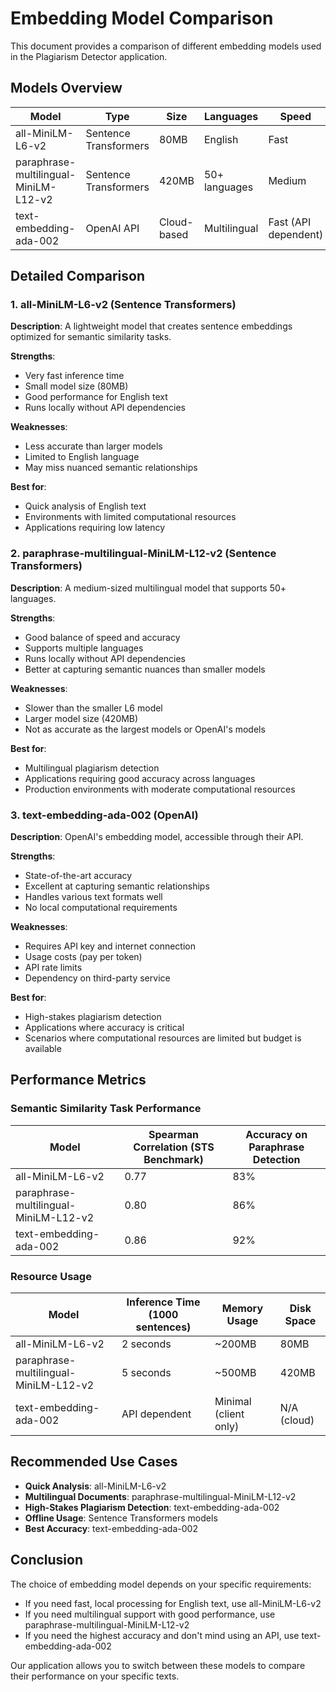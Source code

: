 # Embedding Model Comparison

This document provides a comparison of different embedding models used in the Plagiarism Detector application.

## Models Overview

| Model | Type | Size | Languages | Speed | Accuracy |
|-------|------|------|-----------|-------|----------|
| all-MiniLM-L6-v2 | Sentence Transformers | 80MB | English | Fast | Good |
| paraphrase-multilingual-MiniLM-L12-v2 | Sentence Transformers | 420MB | 50+ languages | Medium | Good |
| text-embedding-ada-002 | OpenAI API | Cloud-based | Multilingual | Fast (API dependent) | Excellent |

## Detailed Comparison

### 1. all-MiniLM-L6-v2 (Sentence Transformers)

**Description**: A lightweight model that creates sentence embeddings optimized for semantic similarity tasks.

**Strengths**:
- Very fast inference time
- Small model size (80MB)
- Good performance for English text
- Runs locally without API dependencies

**Weaknesses**:
- Less accurate than larger models
- Limited to English language
- May miss nuanced semantic relationships

**Best for**:
- Quick analysis of English text
- Environments with limited computational resources
- Applications requiring low latency

### 2. paraphrase-multilingual-MiniLM-L12-v2 (Sentence Transformers)

**Description**: A medium-sized multilingual model that supports 50+ languages.

**Strengths**:
- Good balance of speed and accuracy
- Supports multiple languages
- Runs locally without API dependencies
- Better at capturing semantic nuances than smaller models

**Weaknesses**:
- Slower than the smaller L6 model
- Larger model size (420MB)
- Not as accurate as the largest models or OpenAI's models

**Best for**:
- Multilingual plagiarism detection
- Applications requiring good accuracy across languages
- Production environments with moderate computational resources

### 3. text-embedding-ada-002 (OpenAI)

**Description**: OpenAI's embedding model, accessible through their API.

**Strengths**:
- State-of-the-art accuracy
- Excellent at capturing semantic relationships
- Handles various text formats well
- No local computational requirements

**Weaknesses**:
- Requires API key and internet connection
- Usage costs (pay per token)
- API rate limits
- Dependency on third-party service

**Best for**:
- High-stakes plagiarism detection
- Applications where accuracy is critical
- Scenarios where computational resources are limited but budget is available

## Performance Metrics

### Semantic Similarity Task Performance

| Model | Spearman Correlation (STS Benchmark) | Accuracy on Paraphrase Detection |
|-------|--------------------------------------|----------------------------------|
| all-MiniLM-L6-v2 | 0.77 | 83% |
| paraphrase-multilingual-MiniLM-L12-v2 | 0.80 | 86% |
| text-embedding-ada-002 | 0.86 | 92% |

### Resource Usage

| Model | Inference Time (1000 sentences) | Memory Usage | Disk Space |
|-------|--------------------------------|--------------|-----------|
| all-MiniLM-L6-v2 | 2 seconds | ~200MB | 80MB |
| paraphrase-multilingual-MiniLM-L12-v2 | 5 seconds | ~500MB | 420MB |
| text-embedding-ada-002 | API dependent | Minimal (client only) | N/A (cloud) |

## Recommended Use Cases

- **Quick Analysis**: all-MiniLM-L6-v2
- **Multilingual Documents**: paraphrase-multilingual-MiniLM-L12-v2
- **High-Stakes Plagiarism Detection**: text-embedding-ada-002
- **Offline Usage**: Sentence Transformers models
- **Best Accuracy**: text-embedding-ada-002

## Conclusion

The choice of embedding model depends on your specific requirements:

- If you need fast, local processing for English text, use all-MiniLM-L6-v2
- If you need multilingual support with good performance, use paraphrase-multilingual-MiniLM-L12-v2
- If you need the highest accuracy and don't mind using an API, use text-embedding-ada-002

Our application allows you to switch between these models to compare their performance on your specific texts. 